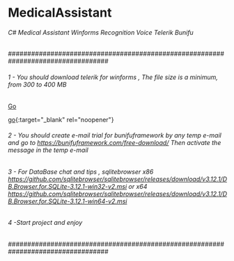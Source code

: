 
# MedicalAssistant
######  C# Medical Assistant Winforms Recognition Voice Telerik  Bunifu
##################################################################################
###### 1 - You should download telerik for winforms , The file size is a minimum, from 300 to 400 MB 
<a href="https://github.com/HIC-Ai/MedicalAssistant/releases/download/1.0/Telerik_UI_For_WinForms_2021_1_326_Trial.msi" target="_blank">Go</a>

[go](https://github.com/HIC-Ai/MedicalAssistant/releases/download/1.0/Telerik_UI_For_WinForms_2021_1_326_Trial.msi){:target="_blank" rel="noopener"}
###### 2 - You should create e-mail trial for bunifuframework by any temp e-mail and go to https://bunifuframework.com/free-download/ Then activate the message in the temp e-mail
###### 3 - For DataBase chat and tips , sqlitebrowser x86 https://github.com/sqlitebrowser/sqlitebrowser/releases/download/v3.12.1/DB.Browser.for.SQLite-3.12.1-win32-v2.msi or x64 https://github.com/sqlitebrowser/sqlitebrowser/releases/download/v3.12.1/DB.Browser.for.SQLite-3.12.1-win64-v2.msi
###### 4 -Start project and enjoy
##################################################################################
